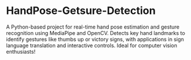 # HandPose-Getsure-Detection
A Python-based project for real-time hand pose estimation and gesture recognition using MediaPipe and OpenCV. Detects key hand landmarks to identify gestures like thumbs up or victory signs, with applications in sign language translation and interactive controls. Ideal for computer vision enthusiasts!
